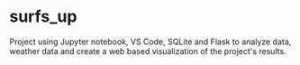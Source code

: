 # surfs_up
Project using Jupyter notebook, VS Code, SQLite and Flask to analyze data, weather data and create a web based visualization of the project's results.
